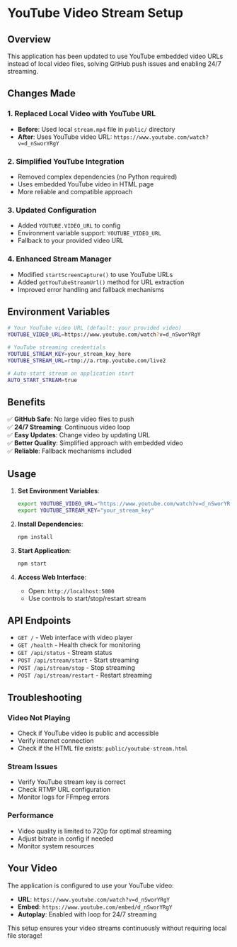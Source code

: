 # YouTube Video Stream Setup

## Overview
This application has been updated to use YouTube embedded video URLs instead of local video files, solving GitHub push issues and enabling 24/7 streaming.

## Changes Made

### 1. Replaced Local Video with YouTube URL
- **Before**: Used local `stream.mp4` file in `public/` directory
- **After**: Uses YouTube video URL: `https://www.youtube.com/watch?v=d_nSworYRgY`

### 2. Simplified YouTube Integration
- Removed complex dependencies (no Python required)
- Uses embedded YouTube video in HTML page
- More reliable and compatible approach

### 3. Updated Configuration
- Added `YOUTUBE.VIDEO_URL` to config
- Environment variable support: `YOUTUBE_VIDEO_URL`
- Fallback to your provided video URL

### 4. Enhanced Stream Manager
- Modified `startScreenCapture()` to use YouTube URLs
- Added `getYouTubeStreamUrl()` method for URL extraction
- Improved error handling and fallback mechanisms

## Environment Variables

```bash
# Your YouTube video URL (default: your provided video)
YOUTUBE_VIDEO_URL=https://www.youtube.com/watch?v=d_nSworYRgY

# YouTube streaming credentials
YOUTUBE_STREAM_KEY=your_stream_key_here
YOUTUBE_STREAM_URL=rtmp://a.rtmp.youtube.com/live2

# Auto-start stream on application start
AUTO_START_STREAM=true
```

## Benefits

✅ **GitHub Safe**: No large video files to push  
✅ **24/7 Streaming**: Continuous video loop  
✅ **Easy Updates**: Change video by updating URL  
✅ **Better Quality**: Simplified approach with embedded video  
✅ **Reliable**: Fallback mechanisms included  

## Usage

1. **Set Environment Variables**:
   ```bash
   export YOUTUBE_VIDEO_URL="https://www.youtube.com/watch?v=d_nSworYRgY"
   export YOUTUBE_STREAM_KEY="your_stream_key"
   ```

2. **Install Dependencies**:
   ```bash
   npm install
   ```

3. **Start Application**:
   ```bash
   npm start
   ```

4. **Access Web Interface**:
   - Open: `http://localhost:5000`
   - Use controls to start/stop/restart stream

## API Endpoints

- `GET /` - Web interface with video player
- `GET /health` - Health check for monitoring
- `GET /api/status` - Stream status
- `POST /api/stream/start` - Start streaming
- `POST /api/stream/stop` - Stop streaming
- `POST /api/stream/restart` - Restart streaming

## Troubleshooting

### Video Not Playing
- Check if YouTube video is public and accessible
- Verify internet connection
- Check if the HTML file exists: `public/youtube-stream.html`

### Stream Issues
- Verify YouTube stream key is correct
- Check RTMP URL configuration
- Monitor logs for FFmpeg errors

### Performance
- Video quality is limited to 720p for optimal streaming
- Adjust bitrate in config if needed
- Monitor system resources

## Your Video
The application is configured to use your YouTube video:
- **URL**: `https://www.youtube.com/watch?v=d_nSworYRgY`
- **Embed**: `https://www.youtube.com/embed/d_nSworYRgY`
- **Autoplay**: Enabled with loop for 24/7 streaming

This setup ensures your video streams continuously without requiring local file storage!

